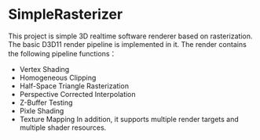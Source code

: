 # SimpleRasterizer
  This project is simple 3D realtime software renderer based on rasterization. The basic D3D11 render pipeline is implemented in it. The render contains the following pipeline functions：
  * Vertex Shading
  * Homogeneous Clipping
  * Half-Space Triangle Rasterization
  * Perspective Corrected Interpolation
  * Z-Buffer Testing
  * Pixle Shading
  * Texture Mapping
  In addition, it supports multiple render targets and multiple shader resources. 
